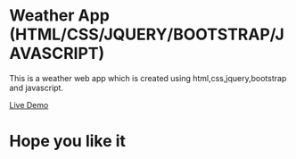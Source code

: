 # Weather App (HTML/CSS/JQUERY/BOOTSTRAP/JAVASCRIPT)
This is a weather web app which is created using html,css,jquery,bootstrap and javascript.

[Live Demo](https://ninja23482828484848.github.io/Weather-App-Web-Development/ "Weather App")
# Hope you like it
